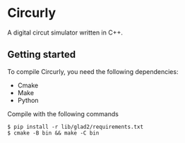 # Circurly

A digital circut simulator written in C++.

## Getting started

To compile Circurly, you need the following dependencies:

- Cmake
- Make
- Python

Compile with the following commands

```
$ pip install -r lib/glad2/requirements.txt
$ cmake -B bin && make -C bin
```

